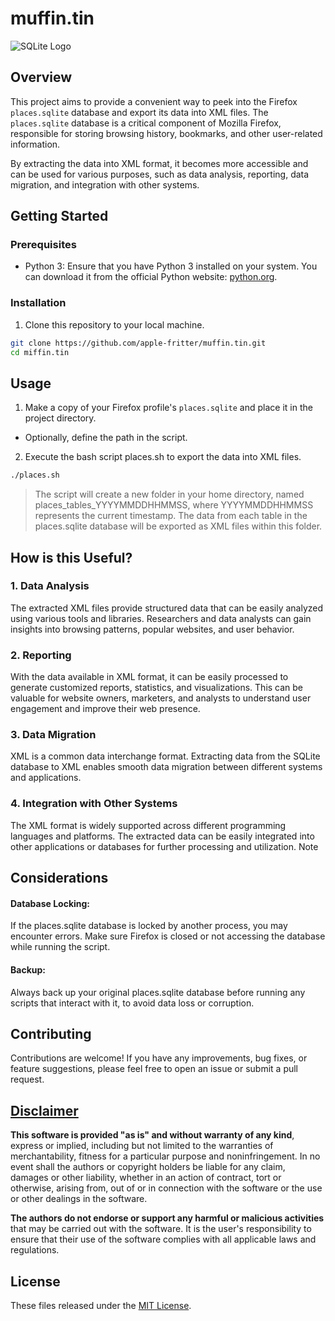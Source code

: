 # muffin.tin

![SQLite Logo](https://www.sqlite.org/images/sqlite370_banner.gif)

## Overview

This project aims to provide a convenient way to peek into the Firefox `places.sqlite` database and export its data into XML files. The `places.sqlite` database is a critical component of Mozilla Firefox, responsible for storing browsing history, bookmarks, and other user-related information.

By extracting the data into XML format, it becomes more accessible and can be used for various purposes, such as data analysis, reporting, data migration, and integration with other systems.

## Getting Started

### Prerequisites

- Python 3: Ensure that you have Python 3 installed on your system. You can download it from the official Python website: [python.org](https://www.python.org/downloads/).

### Installation

1. Clone this repository to your local machine.

```bash
git clone https://github.com/apple-fritter/muffin.tin.git
cd miffin.tin
```
## Usage

1. Make a copy of your Firefox profile's `places.sqlite` and place it in the project directory.
- Optionally, define the path in the script.
2. Execute the bash script places.sh to export the data into XML files.

```bash
./places.sh
```

> The script will create a new folder in your home directory, named places_tables_YYYYMMDDHHMMSS, where YYYYMMDDHHMMSS represents the current timestamp. The data from each table in the places.sqlite database will be exported as XML files within this folder.

## How is this Useful?
### 1. Data Analysis
The extracted XML files provide structured data that can be easily analyzed using various tools and libraries. Researchers and data analysts can gain insights into browsing patterns, popular websites, and user behavior.
### 2. Reporting
With the data available in XML format, it can be easily processed to generate customized reports, statistics, and visualizations. This can be valuable for website owners, marketers, and analysts to understand user engagement and improve their web presence.
### 3. Data Migration
XML is a common data interchange format. Extracting data from the SQLite database to XML enables smooth data migration between different systems and applications.
### 4. Integration with Other Systems
The XML format is widely supported across different programming languages and platforms. The extracted data can be easily integrated into other applications or databases for further processing and utilization.
Note

## Considerations

#### Database Locking:
If the places.sqlite database is locked by another process, you may encounter errors. Make sure Firefox is closed or not accessing the database while running the script.

#### Backup:
Always back up your original places.sqlite database before running any scripts that interact with it, to avoid data loss or corruption.

## Contributing

Contributions are welcome! If you have any improvements, bug fixes, or feature suggestions, please feel free to open an issue or submit a pull request.

## [Disclaimer](DISCLAIMER)
**This software is provided "as is" and without warranty of any kind**, express or implied, including but not limited to the warranties of merchantability, fitness for a particular purpose and noninfringement. In no event shall the authors or copyright holders be liable for any claim, damages or other liability, whether in an action of contract, tort or otherwise, arising from, out of or in connection with the software or the use or other dealings in the software.

**The authors do not endorse or support any harmful or malicious activities** that may be carried out with the software. It is the user's responsibility to ensure that their use of the software complies with all applicable laws and regulations.

## License

These files released under the [MIT License](LICENSE).
